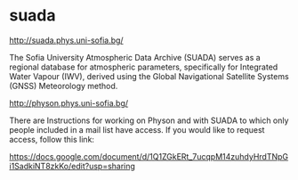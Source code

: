 # suada
http://suada.phys.uni-sofia.bg/

The Sofia University Atmospheric Data Archive (SUADA) serves as a regional database for atmospheric parameters, 
specifically for Integrated Water Vapour (IWV), derived using the Global Navigational Satellite Systems (GNSS) 
Meteorology method.





http://physon.phys.uni-sofia.bg/


There are Instructions for working on Physon and with SUADA to which only people included in a mail list have access.
If you would like to request access, follow this link:

https://docs.google.com/document/d/1Q1ZGkERt_7ucqpM14zuhdyHrdTNpGi1SadkiNT8zkKo/edit?usp=sharing

